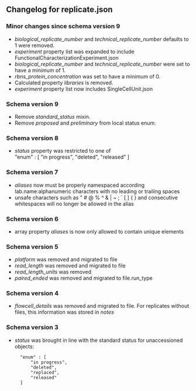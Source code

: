 ## Changelog for replicate.json

### Minor changes since schema version 9

* *biological_replicate_number* and *technical_replicate_number* defaults to 1 were removed.
* *experiment* property list was expanded to include FunctionalCharacterizationExperiment.json 
* *biological_replicate_number* and *technical_replicate_number* were set to have a minimum of 1.
* *rbns_protein_concentration* was set to have a minimum of 0.
* Calculated property *libraries* is removed.
* *experiment* property list now includes SingleCellUnit.json

### Schema version 9

* Remove *standard_status* mixin.
* Remove *proposed* and *preliminary* from local status enum.

### Schema version 8

* *status* property was restricted to one of  
    "enum" : [
        "in progress",
        "deleted",
        "released"
    ]

### Schema version 7

* *aliases* now must be properly namespaced according lab.name:alphanumeric characters with no leading or trailing spaces
* unsafe characters such as " # @ % ^ & | ~ ; ` [ ] { } and consecutive whitespaces will no longer be allowed in the alias

### Schema version 6

* array property *aliases* is now only allowed to contain unique elements

### Schema version 5

* *platform* was removed and migrated to file
* *read_length* was removed and migrated to file
* *read_length_units* was removed
* *paired_ended* was removed and migrated to file.run_type

### Schema version 4

* *flowcell_details* was removed and migrated to file.  For replicates without files, this information was stored in *notes*

### Schema version 3

* *status* was brought in line with the standard status for unaccessioned objects:

	    "enum" : [
	        "in progress",
	        "deleted",
	        "replaced",
	        "released"
	    ]
   
